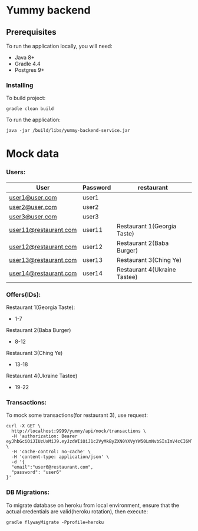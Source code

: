 # Yummy backend


## Prerequisites

To run the application locally, you will need:
* Java 8+
* Gradle 4.4
* Postgres 9+

### Installing

To build project: 

```
gradle clean build
```

To run the application:
```
java -jar /build/libs/yummy-backend-service.jar
```

# Mock data

### Users:
| User | Password | restaurant |
| ---  | --- |  --- |
|user1@user.com| user1| |
|user2@user.com| user2| |
|user3@user.com| user3| |
|user11@restaurant.com| user11| Restaurant 1(Georgia Taste)|
|user12@restaurant.com| user12| Restaurant 2(Baba Burger)|
|user13@restaurant.com| user13| Restaurant 3(Ching Ye)|
|user14@restaurant.com| user14| Restaurant 4(Ukraine Tastee)|
        
### Offers(IDs):

Restaurant 1(Georgia Taste):
* 1-7

Restaurant 2(Baba Burger)
* 8-12

Restaurant 3(Ching Ye)
* 13-18

Restaurant 4(Ukraine Tastee)     
* 19-22
      
      
### Transactions:

To mock some transactions(for restaurant 3), use request:
```
curl -X GET \
  http://localhost:9999/yummy/api/mock/transactions \
  -H 'authorization: Bearer eyJhbGciOiJIUzUxMiJ9.eyJzdWIiOiJ1c2VyMkByZXN0YXVyYW50LmNvbSIsImV4cCI6MTUyODQzNDE2MX0.XnecIQ7fhJ_AyKed1D8nHlQaM9rHuN1MDZCvKMUvx63uX4ONr0e__tzBl9a6WvSguM21ci3y4ShPkwL_xCSWww' \
  -H 'cache-control: no-cache' \
  -H 'content-type: application/json' \
  -d '{
  "email":"user6@restaurant.com",
  "password": "user6"
}'
```

### DB Migrations:
To migrate database on heroku from local environment, ensure that the actual credentials are valid(heroku rotation), then execute:

```gradle flywayMigrate -Pprofile=heroku```
